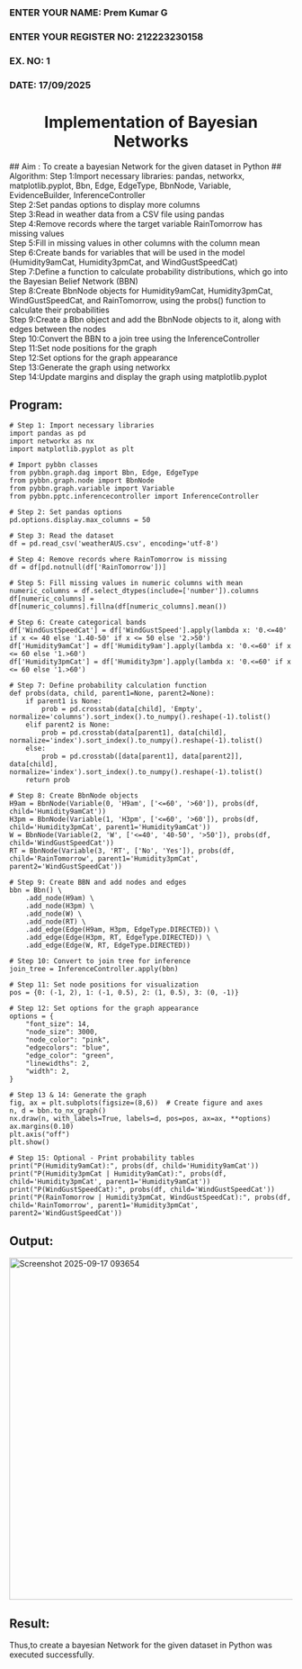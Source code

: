<H3>ENTER YOUR NAME: Prem Kumar G</H3>
<H3>ENTER YOUR REGISTER NO: 212223230158</H3>
<H3>EX. NO: 1</H3>
<H3>DATE: 17/09/2025</H3>
<H1 ALIGN=CENTER> Implementation of Bayesian Networks</H1>
## Aim :
    To create a bayesian Network for the given dataset in Python
## Algorithm:
Step 1:Import necessary libraries: pandas, networkx, matplotlib.pyplot, Bbn, Edge, EdgeType, BbnNode, Variable, EvidenceBuilder, InferenceController<br/>
Step 2:Set pandas options to display more columns<br/>
Step 3:Read in weather data from a CSV file using pandas<br/>
Step 4:Remove records where the target variable RainTomorrow has missing values<br/>
Step 5:Fill in missing values in other columns with the column mean<br/>
Step 6:Create bands for variables that will be used in the model (Humidity9amCat, Humidity3pmCat, and WindGustSpeedCat)<br/>
Step 7:Define a function to calculate probability distributions, which go into the Bayesian Belief Network (BBN)<br/>
Step 8:Create BbnNode objects for Humidity9amCat, Humidity3pmCat, WindGustSpeedCat, and RainTomorrow, using the probs() function to calculate their probabilities<br/>
Step 9:Create a Bbn object and add the BbnNode objects to it, along with edges between the nodes<br/>
Step 10:Convert the BBN to a join tree using the InferenceController<br/>
Step 11:Set node positions for the graph<br/>
Step 12:Set options for the graph appearance<br/>
Step 13:Generate the graph using networkx<br/>
Step 14:Update margins and display the graph using matplotlib.pyplot<br/>

## Program:
```
# Step 1: Import necessary libraries
import pandas as pd
import networkx as nx
import matplotlib.pyplot as plt

# Import pybbn classes
from pybbn.graph.dag import Bbn, Edge, EdgeType
from pybbn.graph.node import BbnNode
from pybbn.graph.variable import Variable
from pybbn.pptc.inferencecontroller import InferenceController

# Step 2: Set pandas options
pd.options.display.max_columns = 50

# Step 3: Read the dataset
df = pd.read_csv('weatherAUS.csv', encoding='utf-8')

# Step 4: Remove records where RainTomorrow is missing
df = df[pd.notnull(df['RainTomorrow'])]

# Step 5: Fill missing values in numeric columns with mean
numeric_columns = df.select_dtypes(include=['number']).columns
df[numeric_columns] = df[numeric_columns].fillna(df[numeric_columns].mean())

# Step 6: Create categorical bands
df['WindGustSpeedCat'] = df['WindGustSpeed'].apply(lambda x: '0.<=40' if x <= 40 else '1.40-50' if x <= 50 else '2.>50')
df['Humidity9amCat'] = df['Humidity9am'].apply(lambda x: '0.<=60' if x <= 60 else '1.>60')
df['Humidity3pmCat'] = df['Humidity3pm'].apply(lambda x: '0.<=60' if x <= 60 else '1.>60')

# Step 7: Define probability calculation function
def probs(data, child, parent1=None, parent2=None):
    if parent1 is None:
        prob = pd.crosstab(data[child], 'Empty', normalize='columns').sort_index().to_numpy().reshape(-1).tolist()
    elif parent2 is None:
        prob = pd.crosstab(data[parent1], data[child], normalize='index').sort_index().to_numpy().reshape(-1).tolist()
    else:
        prob = pd.crosstab([data[parent1], data[parent2]], data[child], normalize='index').sort_index().to_numpy().reshape(-1).tolist()
    return prob

# Step 8: Create BbnNode objects
H9am = BbnNode(Variable(0, 'H9am', ['<=60', '>60']), probs(df, child='Humidity9amCat'))
H3pm = BbnNode(Variable(1, 'H3pm', ['<=60', '>60']), probs(df, child='Humidity3pmCat', parent1='Humidity9amCat'))
W = BbnNode(Variable(2, 'W', ['<=40', '40-50', '>50']), probs(df, child='WindGustSpeedCat'))
RT = BbnNode(Variable(3, 'RT', ['No', 'Yes']), probs(df, child='RainTomorrow', parent1='Humidity3pmCat', parent2='WindGustSpeedCat'))

# Step 9: Create BBN and add nodes and edges
bbn = Bbn() \
    .add_node(H9am) \
    .add_node(H3pm) \
    .add_node(W) \
    .add_node(RT) \
    .add_edge(Edge(H9am, H3pm, EdgeType.DIRECTED)) \
    .add_edge(Edge(H3pm, RT, EdgeType.DIRECTED)) \
    .add_edge(Edge(W, RT, EdgeType.DIRECTED))

# Step 10: Convert to join tree for inference
join_tree = InferenceController.apply(bbn)

# Step 11: Set node positions for visualization
pos = {0: (-1, 2), 1: (-1, 0.5), 2: (1, 0.5), 3: (0, -1)}

# Step 12: Set options for the graph appearance
options = {
    "font_size": 14,
    "node_size": 3000,
    "node_color": "pink",
    "edgecolors": "blue",
    "edge_color": "green",
    "linewidths": 2,
    "width": 2,
}

# Step 13 & 14: Generate the graph
fig, ax = plt.subplots(figsize=(8,6))  # Create figure and axes
n, d = bbn.to_nx_graph()
nx.draw(n, with_labels=True, labels=d, pos=pos, ax=ax, **options)
ax.margins(0.10)
plt.axis("off")
plt.show()

# Step 15: Optional - Print probability tables
print("P(Humidity9amCat):", probs(df, child='Humidity9amCat'))
print("P(Humidity3pmCat | Humidity9amCat):", probs(df, child='Humidity3pmCat', parent1='Humidity9amCat'))
print("P(WindGustSpeedCat):", probs(df, child='WindGustSpeedCat'))
print("P(RainTomorrow | Humidity3pmCat, WindGustSpeedCat):", probs(df, child='RainTomorrow', parent1='Humidity3pmCat', parent2='WindGustSpeedCat'))
```
## Output:
<img width="1095" height="608" alt="Screenshot 2025-09-17 093654" src="https://github.com/user-attachments/assets/982f7517-7385-43a6-ad8f-56700f953812" />

## Result:
Thus,to create a bayesian Network for the given dataset in Python was executed successfully.


